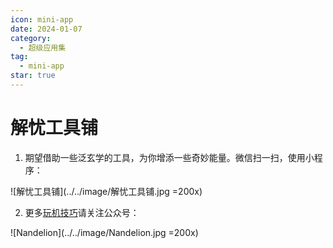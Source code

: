 ```yaml
---
icon: mini-app
date: 2024-01-07
category:
  - 超级应用集
tag:
  - mini-app
star: true
---
```


# 解忧工具铺

1. 期望借助一些泛玄学的工具，为你增添一些奇妙能量。微信扫一扫，使用小程序：

  ![解忧工具铺](../../image/解忧工具铺.jpg =200x)

2. 更多[玩机技巧](https://mp.weixin.qq.com/mp/appmsgalbum?__biz=Mzg5MDg3NzYwNg==&action=getalbum&album_id=2686321010140561411#wechat_redirect)请关注公众号：

  ![Nandelion](../../image/Nandelion.jpg =200x)